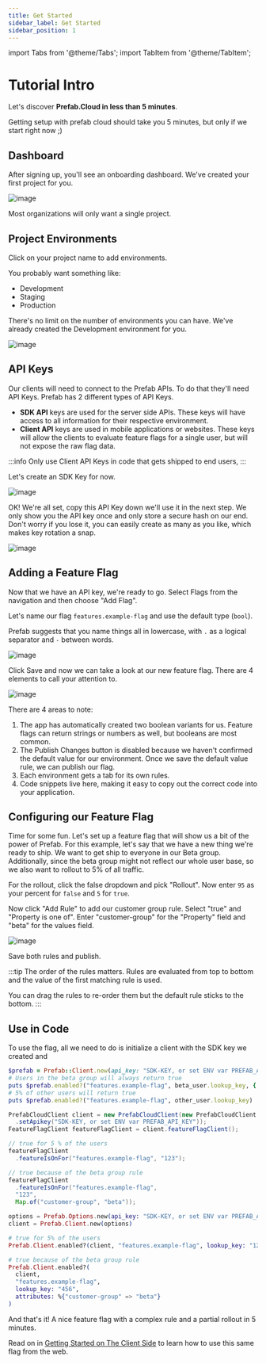 ```yaml
---
title: Get Started
sidebar_label: Get Started
sidebar_position: 1
---
```

import Tabs from '@theme/Tabs';
import TabItem from '@theme/TabItem';

# Tutorial Intro

Let's discover **Prefab.Cloud in less than 5 minutes**.

Getting setup with prefab cloud should take you 5 minutes, but only if we start right now ;)

## Dashboard

After signing up, you'll see an onboarding dashboard. We've created your first project for you.

![image](/img/docs/getting-started/dashboard.png)

Most organizations will only want a single project.

## Project Environments

Click on your project name to add environments.

You probably want something like:

- Development
- Staging
- Production

There's no limit on the number of environments you can have. We've already created the Development environment for you.

![image](/img/docs/getting-started/add-project-env.png)

## API Keys

Our clients will need to connect to the Prefab APIs. To do that they'll need API Keys. Prefab has 2 different types of API Keys.

- **SDK API** keys are used for the server side APIs. These keys will have access to all information for their respective environment.
- **Client API** keys are used in mobile applications or websites. These keys will allow the clients to evaluate feature flags for a single user, but will not expose the raw flag data.

:::info
Only use Client API Keys in code that gets shipped to end users, 
:::

Let's create an SDK Key for now.

![image](/img/docs/getting-started/add-project-api-key.png)

OK! We're all set, copy this API Key down we'll use it in the next step. We only show you the API key once and only store a
secure hash on our end. Don't worry if you lose it, you can easily create as many as you like, which makes key rotation a snap.

![image](/img/docs/getting-started/api-key-created.png)


## Adding a Feature Flag

Now that we have an API key, we're ready to go. Select Flags from the navigation and then choose "Add Flag".

Let's name our flag `features.example-flag` and use the default type (`bool`).

Prefab suggests that you name things all in lowercase, with `.` as a logical separator and `-` between words.

![image](/img/docs/getting-started/add-flag.png)


Click Save and now we can take a look at our new feature flag. There are 4 elements to call your attention to.

![image](/img/docs/getting-started/new-feature-flag-variants.png)

There are 4 areas to note:

1. The app has automatically created two boolean variants for us. Feature flags can return strings or numbers as well, but booleans are most common.
2. The Publish Changes button is disabled because we haven't confirmed the default value for our environment. Once we save the default value rule, we can publish our flag.
3. Each environment gets a tab for its own rules.
4. Code snippets live here, making it easy to copy out the correct code into your application.

## Configuring our Feature Flag

Time for some fun. Let's set up a feature flag that will show us a bit of the power of Prefab.
For this example, let's say that we have a new thing we're ready to ship. We want to get ship to everyone in our Beta group.
Additionally, since the beta group might not reflect our whole user base, so we also want to rollout to 5% of all traffic.

For the rollout, click the false dropdown and pick "Rollout". Now enter `95` as your percent for `false` and `5` for `true`.

Now click "Add Rule" to add our customer group rule. Select "true" and "Property is one of". Enter "customer-group" for the "Property" field and "beta" for the values field.

![image](/img/docs/getting-started/ff-edit-form.png)

Save both rules and publish.

:::tip
The order of the rules matters. Rules are evaluated from top to bottom and the value of the first matching rule is used.

You can drag the rules to re-order them but the default rule sticks to the bottom.
:::

## Use in Code

To use the flag, all we need to do is initialize a client with the SDK key we created and

<Tabs groupId="lang">
<TabItem value="ruby" label="Ruby">

```ruby
$prefab = Prefab::Client.new(api_key: "SDK-KEY, or set ENV var PREFAB_API_KEY")
# Users in the beta group will always return true
puts $prefab.enabled?("features.example-flag", beta_user.lookup_key, { "customer-group": "beta" })
# 5% of other users will return true
puts $prefab.enabled?("features.example-flag", other_user.lookup_key)
```

</TabItem>
<TabItem value="java" label="Java">

```java
PrefabCloudClient client = new PrefabCloudClient(new PrefabCloudClient.Options()
  .setApikey("SDK-KEY, or set ENV var PREFAB_API_KEY"));
FeatureFlagClient featureFlagClient = client.featureFlagClient();

// true for 5 % of the users
featureFlagClient
  .featureIsOnFor("features.example-flag", "123");

// true because of the beta group rule
featureFlagClient
  .featureIsOnFor("features.example-flag",
  "123",
  Map.of("customer-group", "beta"));
```

</TabItem>
<TabItem value="elixir" label="Elixir">

```elixir
options = Prefab.Options.new(api_key: "SDK-KEY, or set ENV var PREFAB_API_KEY")
client = Prefab.Client.new(options)

# true for 5% of the users
Prefab.Client.enabled?(client, "features.example-flag", lookup_key: "123")

# true because of the beta group rule
Prefab.Client.enabled?(
  client,
  "features.example-flag",
  lookup_key: "456",
  attributes: %{"customer-group" => "beta"}
)
```

</TabItem>
</Tabs>


And that's it! A nice feature flag with a complex rule and a partial rollout in 5 minutes.

Read on in [Getting Started on The Client Side](/docs/tutorials/get-started-client) to learn how to use this same flag from the web.
